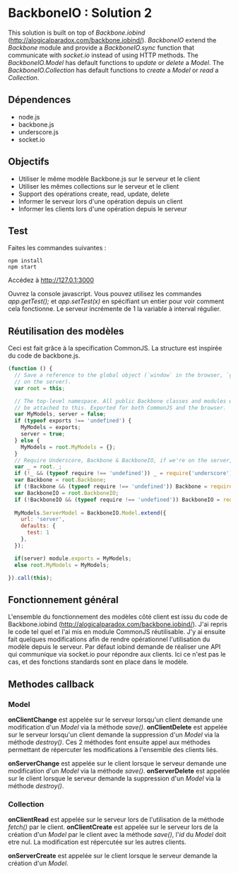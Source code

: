# BackboneIO : Solution 2

This solution is built on top of _Backbone.iobind_ (http://alogicalparadox.com/backbone.iobind/).
_BackboneIO_ extend the _Backbone_ module and provide a _BackboneIO.sync_ function that communicate with _socket.io_ instead of using HTTP methods.
The _BackboneIO.Model_ has default functions to _update_ or _delete_ a _Model_.
The _BackboneIO.Collection_ has default functions to _create_ a _Model_ or _read_ a _Collection_.

## Dépendences

* node.js
* backbone.js
* underscore.js
* socket.io

## Objectifs

* Utiliser le même modèle Backbone.js sur le serveur et le client
* Utiliser les mêmes collections sur le serveur et le client
* Support des opérations create, read, update, delete
* Informer le serveur lors d'une opération depuis un client
* Informer les clients lors d'une opération depuis le serveur

## Test

Faites les commandes suivantes :
```
npm install
npm start
```

Accédez à http://127.0.1:3000

Ouvrez la console javascript.
Vous pouvez utilisez les commandes _app.getTest();_ et _app.setTest(x)_ en spécifiant un entier pour voir comment cela fonctionne.
Le serveur incrémente de 1 la variable à interval régulier.

## Réutilisation des modèles

Ceci est fait grâce à la specification CommonJS.
La structure est inspirée du code de backbone.js.

```javascript
(function () {
  // Save a reference to the global object (`window` in the browser, `global`
  // on the server).
  var root = this;

  // The top-level namespace. All public Backbone classes and modules will
  // be attached to this. Exported for both CommonJS and the browser.
  var MyModels, server = false;
  if (typeof exports !== 'undefined') {
    MyModels = exports;
    server = true;
  } else {
    MyModels = root.MyModels = {};
  }
  // Require Underscore, Backbone & BackboneIO, if we're on the server, and it's not already present.
  var _ = root._;
  if (!_ && (typeof require !== 'undefined')) _ = require('underscore');
  var Backbone = root.Backbone;
  if (!Backbone && (typeof require !== 'undefined')) Backbone = require('backbone');
  var BackboneIO = root.BackboneIO;
  if (!BackboneIO && (typeof require !== 'undefined')) BackboneIO = require(__dirname+'/BackboneIO.js');
 
  MyModels.ServerModel = BackboneIO.Model.extend({
    url: 'server',
    defaults: {
      test: 1
    },
  });

  if(server) module.exports = MyModels;
  else root.MyModels = MyModels;

}).call(this);
```
## Fonctionnement général

L'ensemble du fonctionnement des modèles côté client est issu du code de Backbone.iobind (http://alogicalparadox.com/backbone.iobind/).
J'ai repris le code tel quel et l'ai mis en module CommonJS réutilisable.
J'y ai ensuite fait quelques modifications afin de rendre opérationnel l'utilisation du modèle depuis le serveur.
Par défaut iobind demande de réaliser une API qui communique via socket.io pour répondre aux clients.
Ici ce n'est pas le cas, et des fonctions standards sont en place dans le modèle.

## Methodes callback

### Model

__onClientChange__ est appelée sur le serveur lorsqu'un client demande une modification d'un _Model_ via la méthode _save()_.
__onClientDelete__ est appelée sur le serveur lorsqu'un client demande la suppression d'un _Model_ via la méthode _destroy()_.
Ces 2 méthodes font ensuite appel aux méthodes permettant de répercuter les modifications à l'ensemble des clients liés.

__onServerChange__ est appelée sur le client lorsque le serveur demande une modification d'un _Model_ via la méthode _save()_.
__onServerDelete__ est appelée sur le client lorsque le serveur demande la suppression d'un _Model_ via la méthode _destroy()_.

### Collection

__onClientRead__ est appelée sur le serveur lors de l'utilisation de la méthode _fetch()_ par le client.
__onClientCreate__ est appelée sur le serveur lors de la création d'un _Model_ par le client avec la méthode _save()_, l'_id_ du _Model_ doit etre nul. La modification est répercutée sur les autres clients.

__onServerCreate__ est appelée sur le client lorsque le serveur demande la création d'un _Model_.

